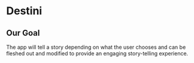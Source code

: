 

#  Destini

## Our Goal



 The app will tell a story depending on what the user chooses and can be fleshed out and modified to provide an engaging story-telling experience.


